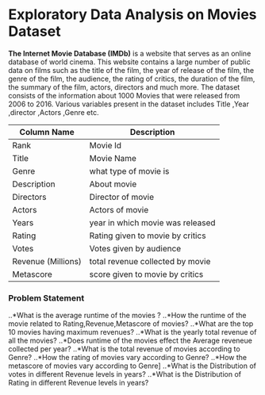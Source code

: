 # Exploratory Data Analysis on Movies Dataset

__The Internet Movie Database (IMDb)__ is a website that serves as an online database of world cinema. This website contains a large number of public data on films such as the title of the film, the year of release of the film, the genre of the film, the audience, the rating of critics, the duration of the film, the summary of the film, actors, directors and much more.
The dataset consists of the information about 1000 Movies that were released from 2006 to 2016. Various variables present in the dataset includes Title ,Year ,director ,Actors ,Genre etc.

Column Name  | Description 
--- | ---
Rank              | Movie Id                                                   
Title             | Movie Name                                                 
Genre             | what type of movie is                                     
Description       | About movie                                                  
Directors         | Director of movie                                         
Actors            | Actors of movie                                           
Years             | year in which movie was released                          
Rating            | Rating given to movie by critics                          
Votes             | Votes given by audience                                   
Revenue (Millions)|total revenue collected by movie                           
Metascore         | score given to movie by critics                           


### Problem Statement

..*What is the average runtime of the movies ?
..*How the runtime  of the movie related to Rating,Revenue,Metascore of movies?
..*What are the top 10 movies having maximum revenues?
..*What is the yearly total revenue of all the movies?
..*Does runtime of the movies effect the Average reveneue collected per year?
..*What is the total revenue of movies according to Genre?
..*How the rating of movies vary according to Genre?
..*How the metascore of movies vary according to Genre]
..*What is the Distribution of votes in different Revenue levels in years?
..*What is the Distribution of Rating in different Revenue levels in years? 
    
